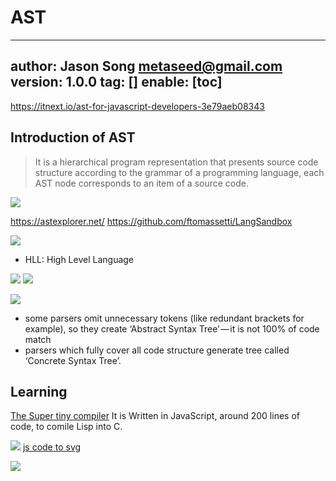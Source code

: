 # AST
---
author: Jason Song <metaseed@gmail.com>
version: 1.0.0
tag: []
enable: [toc]
---

https://itnext.io/ast-for-javascript-developers-3e79aeb08343

## Introduction of AST

> It is a hierarchical program representation that presents source code structure according to the grammar of a programming language, each AST node corresponds to an item of a source code.

![](https://cdn-images-1.medium.com/max/800/1*M06SPmEAvaMXZ5ls_p3Hxw.png)

https://astexplorer.net/
https://github.com/ftomassetti/LangSandbox

![](https://cdn-images-1.medium.com/max/800/1*axHs9o5pHqTte5XonwcDag.png)
* HLL: High Level Language

![](https://cdn-images-1.medium.com/max/800/1*ZeBwF6uvY-o84Hp_mTfYMA.png)
![](https://cdn-images-1.medium.com/max/800/1*FHpz5dkvZUGB-DCVXI9s6g.png)

![](https://cdn-images-1.medium.com/max/800/1*1lL7HB7A5JGV8OKxiHZobQ.png)

* some parsers omit unnecessary tokens (like redundant brackets for example), so they create ‘Abstract Syntax Tree’ — it is not 100% of code match
* parsers which fully cover all code structure generate tree called ‘Concrete Syntax Tree’.

## Learning
[The Super tiny compiler](https://github.com/jamiebuilds/the-super-tiny-compiler)
It is Written in JavaScript, around 200 lines of code, to comile Lisp into C.

![](https://cdn-images-1.medium.com/max/800/1*G6zWPT21CdJg93NZ6gZGZQ.png)
[js code to svg](https://bogdan-lyashenko.github.io/js-code-to-svg-flowchart/docs/live-editor/index.html)

![](https://cdn-images-1.medium.com/max/800/1*HnEmGPxamq2nSZVqECLycA.png)

